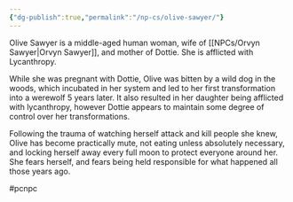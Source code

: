 ```yaml
---
{"dg-publish":true,"permalink":"/np-cs/olive-sawyer/"}
---
```


Olive Sawyer is a middle-aged human woman, wife of [[NPCs/Orvyn Sawyer\|Orvyn Sawyer]], and mother of Dottie. She is afflicted with Lycanthropy.

While she was pregnant with Dottie, Olive was bitten by a wild dog in the woods, which incubated in her system and led to her first transformation into a werewolf 5 years later. It also resulted in her daughter being afflicted with lycanthropy, however Dottie appears to maintain some degree of control over her transformations.

Following the trauma of watching herself attack and kill people she knew, Olive has become practically mute, not eating unless absolutely necessary, and locking herself away every full moon to protect everyone around her. She fears herself, and fears being held responsible for what happened all those years ago.

#pcnpc 
